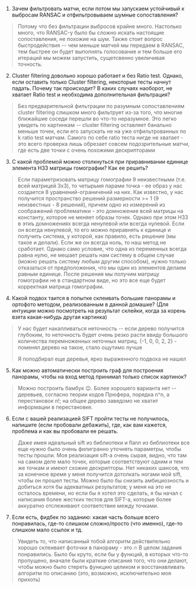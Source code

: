 1) Зачем фильтровать матчи, если потом мы запускаем устойчивый к выбросам RANSAC и отфильтровываем шумные сопоставления?
> Потому что без фильтрации выбросов крайне много. Настолько много, что RANSAC-у было бы сложно искать настоящие сопоставления, не похожие на шум.
> Также стоит вопрос быстродействия -- чем меньше матчей мы передаем в RANSAC, тем быстрее он будет выполнять голосование и тем больше его итераций мы можем запустить, сущетсвенно увеличивая точность.

2) Cluster filtering довольно хорошо работает и без Ratio test. Однако, если оставить только Cluster filtering, некоторые тесты начнут падать. Почему так происходит? В каких случаях наоборот, не хватает Ratio test и необходима дополнительная фильтрация?
> Без предварительной фильтрации по разумным сопоставлениям cluster filtering слишком много фильтрует из-за того, что многие ближайшие соседи перешли во что-то неразумное. Это легко увидеть по картинкам -- cluster filtering оставляет банально меньше точек, если его запускать не на уже отфильтрованных по k ratio test матчам.
> Самого по себе ratio теста нигде не хватает - это всего проверка лишь обрезает совсем подозрительные матчи, где есть две точки с очень похожими дескрипторами

3) С какой проблемой можно столкнуться при приравнивании единице элемента H33 матрицы гомографии? Как ее решить?
> Если параметризовать матрицу гомографии 9 неизвестными (т.е. всей матрицей 3x3), то четырьмя парами точка - ее образ у нас создается 8 уравнений-ограничений на них. Как известно, у нас получится пространство решений размерности >= 1 (9 неизвестных - 8 решений), причем одно из измерений из соображений проблематики - это домножение всей матрицы на константу, которое не меняет образы точек. Однако при этом H33 в этиъ домножениях всегда ненулевой или всегда нулевой. Если он всегда ненулевой, то его можно приравнять к единице и получить система, у которой, как правило, есть решение (мы такое и делали). Если же он всегда ноль, то наш метод не сработает. Однако само условие, что одна из переменных всегда равна нулю, не мешает решать нам систему в общем случае (можно решать систему любым другим способом), нужно только отказаться от предположения, что мы один из элементов делаем равным единице. После решения мы получим матрицу гомографии не в стандартном виде, но это все еще будет корректная матрица гомографии.

4) Какой подвох таится в попытке склеивать большие панорамы и ортофото методом, реализованным в данной домашке? (Для интуиции можно посмотреть на результат склейки, когда за корень взята какая-нибудь другая картинка)
> У нас будет накапливаться неточность -- если дерево получится глубоким, то неточность будет очень резко расти ввиду большого количества перемноженных неточных матриц.
> {-1, 0, 0, 2, 2} - поменял дерево на такое, стало ощутимо лучше
> 
> Я поподбирал еще деревья, ярко выраженного подвоха не нашел

5) Как можно автоматически построить граф для построения панорамы, чтобы на вход метод принимал только список картинок?
> Можно построить бамбук 😉. Более хорошего варианта нет -- деревьев, согласно теории кодов Прюфера, порядка n^n, а перестановок
> n!; на общее дерево заведомо не хватит информации в перестановке.

6) Если с вашей реализацией SIFT пройти тесты не получилось, напишите (если пробовали дебажить), где, как вам кажется, проблема и как вы пробовали ее решать.
> Даже имея идеальный sift из библиотеки и flann из библиотеки все еще нужно было очень филигранно уточнять параметры, чтобы тесты прошли. Моя реализация sift-а очень сырая, видно, что там на самом деле мало точек, которые соответствуют одним и тем же точкам и имеют схожие дескрипторы. Нет никаких шансов, что за конечное время у меня получится дотолкать ногами мой sift, чтобы он прошел тесты. Можно было бы снизить амбициозность и добиться хотя бы адекватных результатов; у меня на это не осталось времени, но если бы я хотел это сделать, я бы начал с написания более жестких тестов для SIFT-а, которые более аккуратно отслеживают соответствие между точками. 

7) Если есть, фидбек по заданию: какая часть больше всего понравилась, где-то слишком сложно/просто (что именно), где-то слишком мало ссылок и тд.
> Увидеть то, что написанный тобой алгоритм действительно хорошо склеивает фоточки в панораму - это 🔥
> В целом задания понравились. Было бы круто, если бы у функций, в которых что-то пропущено, вначале были краткие описания того, что они делают, чтобы можно было стереть функцию целиком и восстанавливать алгоритм по описанию (это, возможно, исключительно моя прихоть)